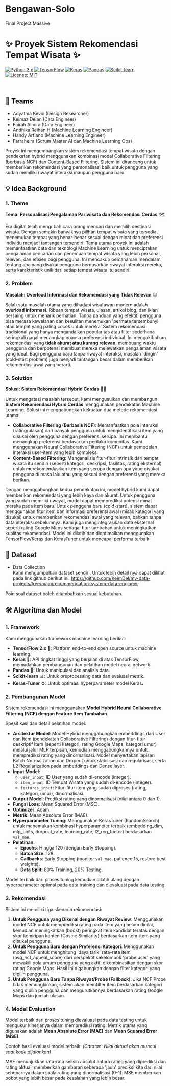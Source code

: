 # Bengawan-Solo
Final Project Massive 
# ✨ Proyek Sistem Rekomendasi Tempat Wisata ✨

[![Python 3.x](https://img.shields.io/badge/Python-3.x-blue.svg)](https://www.python.org/)
[![TensorFlow](https://img.shields.io/badge/TensorFlow-2.x-orange)](https://www.tensorflow.org/)
[![Keras](https://img.shields.io/badge/Keras-green)](https://keras.io/)
[![Pandas](https://img.shields.io/badge/Pandas-brightgreen)](https://pandas.pydata.org/)
[![Scikit-learn](https://img.shields.io/badge/scikit--learn-red)](https://scikit-learn.org/)
[![License: MIT](https://img.shields.io/badge/License-MIT-yellow.svg)](https://opensource.org/licenses/MIT)

<br>

## 🚀 Teams

- Adyatma Kevin (Design Researcher)
- Keimaz Delan (Data Engineer)
- Fairah Almira (Data Engineer)
- Andhika Reihan H (Machine Learning Engineer)
- Handy Arfiano (Machine Learning Engineer)
- Farraheira (Scrum Master AI dan Machine Learning Ops)

Proyek ini mengembangkan sistem rekomendasi tempat wisata dengan pendekatan hybrid menggunakan kombinasi model Collaborative Filtering (berbasis NCF) dan Content-Based Filtering. Sistem ini dirancang untuk memberikan rekomendasi yang personalisasi baik untuk pengguna yang sudah memiliki riwayat interaksi maupun pengguna baru.

## 💡 Idea Background

### 1. Theme

**Tema: Personalisasi Pengalaman Pariwisata dan Rekomendasi Cerdas** 🗺️

Era digital telah mengubah cara orang mencari dan memilih destinasi wisata. Dengan semakin banyaknya pilihan tempat wisata yang tersedia, menemukan tempat yang benar-benar sesuai dengan minat dan preferensi individu menjadi tantangan tersendiri. Tema utama proyek ini adalah memanfaatkan data dan teknologi Machine Learning untuk menciptakan pengalaman pencarian dan penemuan tempat wisata yang lebih personal, relevan, dan efisien bagi pengguna. Ini mencakup pemahaman mendalam tentang apa yang disukai pengguna berdasarkan riwayat interaksi mereka, serta karakteristik unik dari setiap tempat wisata itu sendiri.

### 2. Problem

**Masalah: Overload Informasi dan Rekomendasi yang Tidak Relevan** 😔

Salah satu masalah utama yang dihadapi wisatawan modern adalah **overload informasi**. Ribuan tempat wisata, ulasan, artikel blog, dan iklan bersaing untuk menarik perhatian. Tanpa panduan yang efektif, pengguna bisa merasa kewalahan dan kesulitan menemukan 'permata tersembunyi' atau tempat yang paling cocok untuk mereka. Sistem rekomendasi tradisional yang hanya mengandalkan popularitas atau filter sederhana seringkali gagal menangkap nuansa preferensi individual. Ini mengakibatkan rekomendasi yang **tidak akurat atau kurang relevan**, membuang waktu pengguna dan berpotensi membuat mereka melewatkan pengalaman wisata yang ideal. Bagi pengguna baru tanpa riwayat interaksi, masalah 'dingin' (cold-start problem) juga menjadi tantangan besar dalam memberikan rekomendasi awal yang berarti.

### 3. Solution

**Solusi: Sistem Rekomendasi Hybrid Cerdas** 🧠✨

Untuk mengatasi masalah tersebut, kami mengusulkan dan membangun **Sistem Rekomendasi Hybrid Cerdas** menggunakan pendekatan Machine Learning. Solusi ini menggabungkan kekuatan dua metode rekomendasi utama:

*   **Collaborative Filtering (Berbasis NCF)**: Memanfaatkan pola interaksi (rating/ulasan) dari banyak pengguna untuk mengidentifikasi item yang disukai oleh pengguna dengan preferensi serupa. Ini membantu menangkap preferensi berdasarkan perilaku komunitas. Kami menggunakan Neural Collaborative Filtering (NCF) untuk pemodelan interaksi user-item yang lebih kompleks.
*   **Content-Based Filtering**: Menganalisis fitur-fitur intrinsik dari tempat wisata itu sendiri (seperti kategori, deskripsi, fasilitas, rating eksternal) untuk merekomendasikan item yang serupa dengan apa yang disukai pengguna di masa lalu atau yang sesuai dengan preferensi yang mereka berikan.

Dengan menggabungkan kedua pendekatan ini, model hybrid kami dapat memberikan rekomendasi yang lebih kaya dan akurat. Untuk pengguna yang sudah memiliki riwayat, model dapat memprediksi potensi minat mereka pada item baru. Untuk pengguna baru (cold-start), sistem dapat menggunakan fitur item dan informasi preferensi awal (misal: kategori yang disukai) untuk memberikan rekomendasi awal yang relevan, bahkan tanpa data interaksi sebelumnya. Kami juga mengintegrasikan data eksternal seperti rating Google Maps sebagai fitur tambahan untuk meningkatkan kualitas rekomendasi. Model ini dilatih dan dioptimalkan menggunakan TensorFlow/Keras dan KerasTuner untuk mencapai performa terbaik.

## 📂 Dataset
- Data Collection <br />
Kami mengumpulkan dataset sendiri. Untuk lebih detail nya dapat dilihat pada link github berikut ini:
https://github.com/KeimDel/my-data-projects/tree/main/recommendation-system-data-engineer

Poin soal dataset boleh ditambahkan sesuai kebutuhan.

## 🛠️ Algoritma dan Model

### 1. Framework

Kami menggunakan framework machine learning berikut:

-   **TensorFlow 2.x** 🔄: Platform end-to-end open source untuk machine learning.
-   **Keras** 🧠: API tingkat tinggi yang berjalan di atas TensorFlow, memudahkan pembangunan dan pelatihan model neural network.
-   **Pandas** 🐼: Untuk manipulasi dan analisis data.
-   **Scikit-learn** 📊: Untuk preprocessing data dan evaluasi metrik.
-   **Keras-Tuner** ⚙️: Untuk optimasi hyperparameter model Keras.

### 2. Pembangunan Model

Sistem rekomendasi ini menggunakan **Model Hybrid Neural Collaborative Filtering (NCF) dengan Feature Item Tambahan**.

Spesifikasi dan detail pelatihan model:

-   **Arsitektur Model**: Model Hybrid menggabungkan embeddings dari User dan Item (pendekatan Collaborative Filtering) dengan fitur-fitur deskriptif Item (seperti kategori, rating Google Maps, kategori umur) melalui jalur MLP terpisah, kemudian menggabungkannya untuk memprediksi rating yang dinormalisasi. Model menyertakan lapisan Batch Normalization dan Dropout untuk stabilisasi dan regularisasi, serta L2 Regularization pada embeddings dan Dense layer.
-   **Input Model**:
    -   `user_input`: ID User yang sudah di-encode (integer).
    -   `item_input`: ID Tempat Wisata yang sudah di-encode (integer).
    -   `features_input`: Fitur-fitur item yang sudah diproses (rating, kategori, umur), dinormalisasi.
-   **Output Model**: Prediksi rating yang dinormalisasi (nilai antara 0 dan 1).
-   **Fungsi Loss**: Mean Squared Error (MSE).
-   **Optimizer**: Adam.
-   **Metrik**: Mean Absolute Error (MAE).
-   **Hyperparameter Tuning**: Menggunakan KerasTuner (RandomSearch) untuk menemukan kombinasi hyperparameter terbaik (embedding_dim, mlp_units, dropout_rate, learning_rate, l2_reg_factor) berdasarkan `val_mae`.
-   **Pelatihan**:
    -   **Epochs**: Hingga 120 (dengan Early Stopping).
    -   **Batch Size**: 128.
    -   **Callbacks**: Early Stopping (monitor `val_mae`, patience 15, restore best weights).
    -   **Data Split**: 80% Training, 20% Testing.

Model terbaik dari proses tuning kemudian dilatih ulang dengan hyperparameter optimal pada data training dan dievaluasi pada data testing.

### 3. Rekomendasi

Sistem ini memiliki tiga skenario rekomendasi:

1.  **Untuk Pengguna yang Dikenal dengan Riwayat Review**: Menggunakan model NCF untuk memprediksi rating pada item yang belum dinilai, kemudian meningkatkan (boost) peringkat item kandidat teratas dengan skor kemiripan konten (Cosine Similarity) berdasarkan item-item yang disukai pengguna.
2.  **Untuk Pengguna Baru dengan Preferensi Kategori**: Menggunakan model NCF untuk menghitung 'daya tarik' rata-rata item (avg_ncf_appeal_score) dari perspektif sekelompok 'probe user' yang mewakili pola umum pengguna yang aktif, dikombinasikan dengan skor rating Google Maps. Hasil ini digabungkan dengan filter kategori yang dipilih pengguna.
3.  **Untuk Pengguna Baru Tanpa Riwayat/Probe (Fallback)**: Jika NCF Probe tidak memungkinkan, sistem akan memfilter item berdasarkan kategori yang dipilih pengguna dan mengurutkannya berdasarkan rating Google Maps dan jumlah ulasan.

### 4. Model Evaluation

Model terbaik dari proses tuning dievaluasi pada data testing untuk mengukur kinerjanya dalam memprediksi rating. Metrik utama yang digunakan adalah **Mean Absolute Error (MAE)** dan **Mean Squared Error (MSE)**.

Contoh hasil evaluasi model terbaik:
*(Catatan: Nilai aktual akan muncul saat kode dijalankan)*

MAE menunjukkan rata-rata selisih absolut antara rating yang diprediksi dan rating aktual, memberikan gambaran seberapa 'jauh' prediksi kita dari nilai sebenarnya dalam skala rating yang dinormalisasi (0-1). MSE memberikan bobot yang lebih besar pada kesalahan yang lebih besar.


